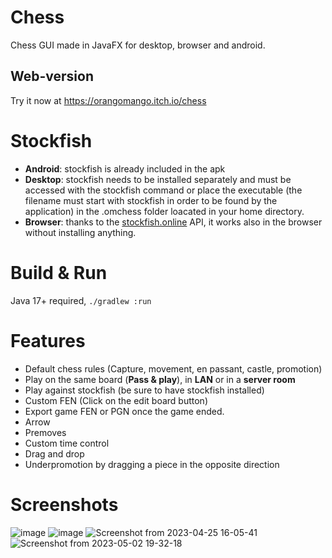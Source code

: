 # Chess
Chess GUI made in JavaFX for desktop, browser and android.
## Web-version
Try it now at https://orangomango.itch.io/chess
# Stockfish
* **Android**: stockfish is already included in the apk
* **Desktop**: stockfish needs to be installed separately and must be accessed with the stockfish command or place the executable (the filename must start with stockfish in order to be found by the application) in the .omchess folder loacated in your home directory.
* **Browser**: thanks to the [stockfish.online](https://stockfish.online) API, it works also in the browser without installing anything.
# Build & Run
Java 17+ required, `./gradlew :run`
# Features
* Default chess rules (Capture, movement, en passant, castle, promotion)
* Play on the same board (**Pass & play**), in **LAN** or in a **server room**
* Play against stockfish (be sure to have stockfish installed)
* Custom FEN (Click on the edit board button)
* Export game FEN or PGN once the game ended.
* Arrow
* Premoves
* Custom time control
* Drag and drop
* Underpromotion by dragging a piece in the opposite direction

# Screenshots
![image](https://user-images.githubusercontent.com/61402409/236507038-099f9154-9668-4c95-9361-5d5b156c91c6.png)
![image](https://user-images.githubusercontent.com/61402409/234310007-e4e514eb-2837-442c-b9d7-db9cb75bd50d.png)
![Screenshot from 2023-04-25 16-05-41](https://user-images.githubusercontent.com/61402409/234302473-74633016-9f7b-476e-b104-803e29a8b10f.png)
![Screenshot from 2023-05-02 19-32-18](https://user-images.githubusercontent.com/61402409/235984400-e4388a1f-e218-45c8-bb29-7cf63d9be09b.png)
